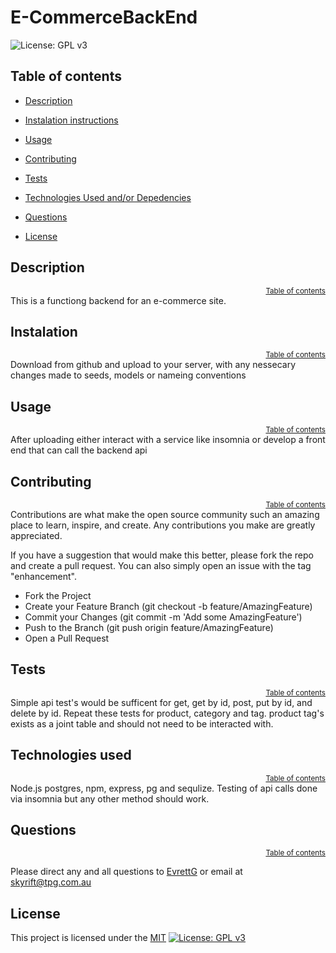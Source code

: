 # E-CommerceBackEnd
  
![License: GPL v3](https://img.shields.io/badge/License-MIT-blue.svg)

## Table of contents
- [Description](#description)
- [Instalation instructions](#instalation-instructions)
- [Usage](#usage)
- [Contributing](#contributing)
- [Tests](#tests)
- [Technologies Used and/or Depedencies](#technologies-used-and/or-depedencies)

- [Questions](#questions)

- [License](#license)


## Description
<div style="text-align: right;"><sup><a href="#table-of-contents">Table of contents</a></sup> </div>
This is a functiong backend for an e-commerce site.


## Instalation  
<div style="text-align: right;"><sup><a href="#table-of-contents">Table of contents</a></sup> </div>
Download from github and upload to your server, with any nessecary changes made to seeds, models or nameing conventions


## Usage
<div style="text-align: right;"><sup><a href="#table-of-contents">Table of contents</a></sup> </div>
After uploading either interact with a service like insomnia or develop a front end that can call the backend api


## Contributing
<div style="text-align: right;"><sup><a href="#table-of-contents">Table of contents</a></sup> </div>
Contributions are what make the open source community such an amazing place to learn, inspire, and create. Any contributions you make are greatly appreciated.

  If you have a suggestion that would make this better, please fork the repo and create a pull request. You can also simply open an issue with the tag "enhancement".
    
  - Fork the Project
  - Create your Feature Branch (git checkout -b feature/AmazingFeature)
  - Commit your Changes (git commit -m 'Add some AmazingFeature')
  - Push to the Branch (git push origin feature/AmazingFeature)
  - Open a Pull Request


## Tests
<div style="text-align: right;"><sup><a href="#table-of-contents">Table of contents</a></sup> </div>
Simple api test's would be sufficent for get, get by id, post, put by id, and delete by id. Repeat these tests for product, category and tag. product tag's exists as a joint table and should not need  to be interacted with.


## Technologies used
<div style="text-align: right;"><sup><a href="#table-of-contents">Table of contents</a></sup> </div>
Node.js postgres, npm, express, pg and sequlize. Testing of api calls done via insomnia but any other method should work.





## Questions
<div style="text-align: right;"><sup><a href="#table-of-contents">Table of contents</a></sup> </div>

Please direct any and all questions to [EvrettG](https://github.com/EvrettG) or email at  [skyrift@tpg.com.au](skyrift@tpg.com.au)





## License

This project is licensed under the [MIT](https://opensource.org/licenses/MIT) [![License: GPL v3](https://img.shields.io/badge/License-MIT-blue.svg)](https://opensource.org/licenses/MIT)